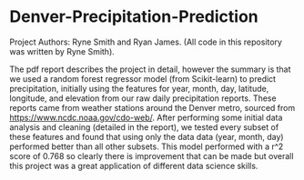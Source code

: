 # Denver-Precipitation-Prediction
Project Authors: Ryne Smith and Ryan James. (All code in this repository was written by Ryne Smith).

The pdf report describes the project in detail, however the summary is that we used a random forest regressor model (from Scikit-learn) to predict precipitation, initially using the features for year, month, day, latitude, longitude, and elevation from our raw daily precipitation reports. These reports came from weather stations around the Denver metro, sourced from https://www.ncdc.noaa.gov/cdo-web/. After performing some initial data analysis and cleaning (detailed in the report), we tested every subset of these features and found that using only the data data (year, month, day) performed better than all other subsets. This model performed with a r^2 score of 0.768 so clearly there is improvement that can be made but overall this project was a great application of different data science skills.
